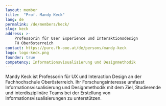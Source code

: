 ```yaml
---
layout: member
title:  "Prof. Mandy Keck"
lang: de
permalink: /de/members/keck/
slug: keck
address: >-
    Professorin für User Experience und Interaktionsdesign
    FH Oberösterreich
contact: https://pure.fh-ooe.at/de/persons/mandy-keck
logo: logo-keck.png
founder: true
competency: Informationsvisualisierung und Designmethodik
---
```

Mandy Keck ist Professorin für UX und Interaction Design an der Fachhochschule Oberösterreich. Ihr Forschungsinteresse umfasst Informationsvisualisierung und Designmethodik mit dem Ziel, Studierende und interdisziplinäre Teams bei der Erstellung von Informationsvisualisierungen zu unterstützen.
